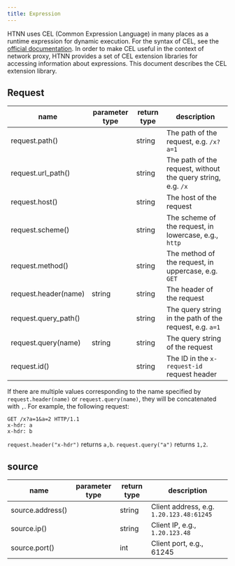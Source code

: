 ```yaml
---
title: Expression
---
```


HTNN uses CEL (Common Expression Language) in many places as a runtime expression for dynamic execution. For the syntax of CEL, see the [official documentation](https://github.com/google/cel-spec). In order to make CEL useful in the context of network proxy, HTNN provides a set of CEL extension libraries for accessing information about expressions. This document describes the CEL extension library.

## Request

| name                 | parameter type | return type | description                                                  |
|----------------------|----------------|-------------|--------------------------------------------------------------|
| request.path()       |                | string      | The path of the request, e.g. `/x?a=1`                       |
| request.url_path()   |                | string      | The path of the request, without the query string, e.g. `/x` |
| request.host()       |                | string      | The host of the request                                      |
| request.scheme()     |                | string      | The scheme of the request, in lowercase, e.g., `http`        |
| request.method()     |                | string      | The method of the request, in uppercase, e.g. `GET`          |
| request.header(name) | string         | string      | The header of the request                                    |
| request.query_path() |                | string      | The query string in the path of the request, e.g. `a=1`      |
| request.query(name)  | string         | string      | The query string of the request                              |
| request.id()         |                | string      | The ID in the `x-request-id` request header                  |

If there are multiple values corresponding to the name specified by `request.header(name)` or `request.query(name)`, they will be concatenated with `,`. For example, the following request:

```
GET /x?a=1&a=2 HTTP/1.1
x-hdr: a
x-hdr: b
```

`request.header("x-hdr")` returns `a,b`. `request.query("a")` returns `1,2`.

## source

| name             | parameter type | return type | description                              |
|------------------|----------------|-------------|------------------------------------------|
| source.address() |                | string      | Client address, e.g. `1.20.123.48:61245` |
| source.ip()      |                | string      | Client IP, e.g., `1.20.123.48`           |
| source.port()    |                | int         | Client port, e.g., 61245                 |
